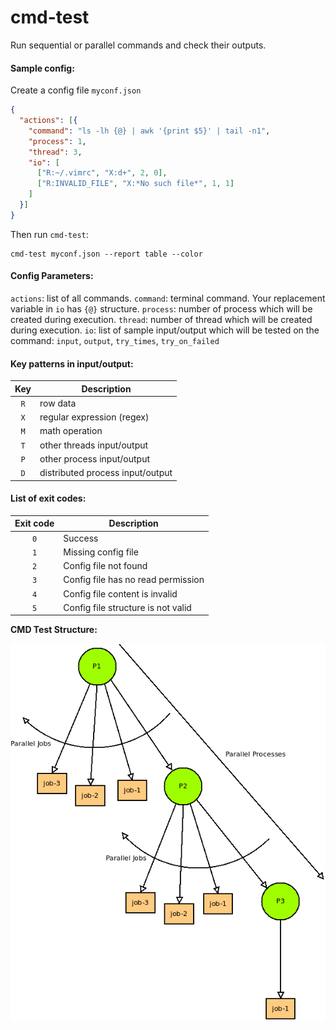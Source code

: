 # cmd-test
Run sequential or parallel commands and check their outputs.

#### Sample config:

Create a config file `myconf.json`
```json
{
  "actions": [{
    "command": "ls -lh {@} | awk '{print $5}' | tail -n1",
    "process": 1,
    "thread": 3,
    "io": [
      ["R:~/.vimrc", "X:d+", 2, 0],
      ["R:INVALID_FILE", "X:*No such file*", 1, 1]
    ]
  }]
}
```
Then run `cmd-test`:
```commandline
cmd-test myconf.json --report table --color
```

#### Config Parameters:

`actions`: list of all commands.
`command`: terminal command. Your replacement variable in `io` has `{@}` structure.
`process`: number of process which will be created during execution.
`thread`: number of thread which will be created during execution.
`io`: list of sample input/output which will be tested on the command:
`input`, `output`, `try_times`, `try_on_failed`

#### Key patterns in input/output:

| Key  | Description                      |
| :--: | -------------------------------- |
| `R`  | row data                         |
| `X`  | regular expression (regex)       |
| `M`  | math operation                   |
| `T`  | other threads input/output       |
| `P`  | other process input/output       |
| `D`  | distributed process input/output |

#### List of exit codes:

| Exit code | Description                        |
| :-------: | ---------------------------------- |
|    `0`    | Success                            |
|    `1`    | Missing config file                |
|    `2`    | Config file not found              |
|    `3`    | Config file has no read permission |
|    `4`    | Config file content is invalid     |
|    `5`    | Config file structure is not valid |

**CMD Test Structure:**

![cmd test structure](cmd-test-structure.png)
